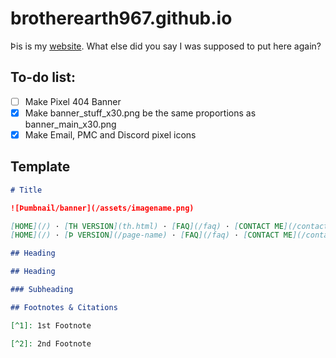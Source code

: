 ---
---

# brotherearth967.github.io

Þis is my [website](https://brotherearth967.github.io). What else did you say I was supposed to put here again? 

## To-do list:
- [ ] Make Pixel 404 Banner
- [x] Make banner_stuff_x30.png be the same proportions as banner_main_x30.png
- [x] Make Email, PMC and Discord pixel icons

## Template
```md
# Title

![Þumbnail/banner](/assets/imagename.png)

[HOME](/) · [TH VERSION](th.html) · [FAQ](/faq) · [CONTACT ME](/contact)
[HOME](/) · [Þ VERSION](/page-name) · [FAQ](/faq) · [CONTACT ME](/contact)

## Heading

## Heading

### Subheading

## Footnotes & Citations

[^1]: 1st Footnote

[^2]: 2nd Footnote

```
